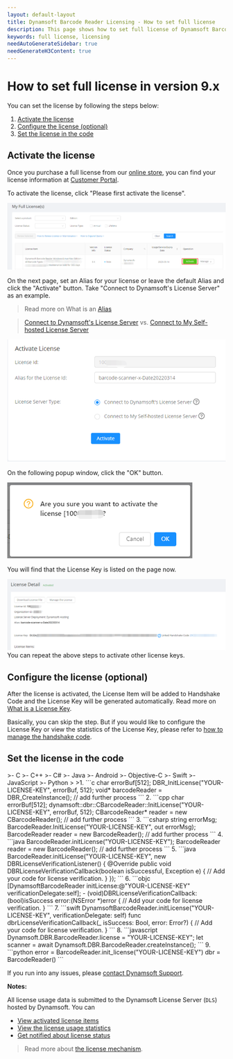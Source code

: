```yaml
---
layout: default-layout
title: Dynamsoft Barcode Reader Licensing - How to set full license
description: This page shows how to set full license of Dynamsoft Barcode Reader.
keywords: full license, licensing
needAutoGenerateSidebar: true
needGenerateH3Content: true
---
```


# How to set full license in version 9.x

You can set the license by following the steps below:

1. [Activate the license](#activate-the-license)
2. [Configure the license (optional)](#configure-the-license-optional) 
3. [Set the license in the code](#set-the-license-in-the-code)

## Activate the license

 Once you purchase a full license from our <a href ="https://www.dynamsoft.com/store/dynamsoft-barcode-reader/" target="_blank">online store</a>, you can find your license information at <a href ="https://www.dynamsoft.com/customer/license/fullLicense" target="_blank">Customer Portal</a>. 

 To activate the license, click "Please first activate the license".

 ![Activate][1]

 On the next page, set an Alias for your license or leave the default Alias and click the "Activate" button. Take "Connect to Dynamsoft's License Server" as an example.

 > Read more on What is an <a href ="https://www.dynamsoft.com/license-tracking/docs/about/terms.html#alias" target="_blank">Alias</a>
 
 > <a href ="https://www.dynamsoft.com/license-server/docs/dshosting/index.html?ver=latest" target="_blank">Connect to Dynamsoft's License Server</a> vs. <a href ="https://www.dynamsoft.com/license-server/docs/selfhosting/index.html?ver=latest" target="_blank">Connect to My Self-hosted License Server</a>
 
 ![Activate2][2]
 
 On the following popup window, click the "OK" button.
 
 ![Activate3][3]
 
You will find that the License Key is listed on the page now.
 
![Activate5][5]
 You can repeat the above steps to activate other license keys.

## Configure the license (optional)

 After the license is activated, the License Item will be added to Handshake Code and the License Key will be generated automatically. Read more on <a href ="https://www.dynamsoft.com/license-tracking/docs/about/terms.html#license-key" target="_blank">What is a License Key</a>.
 
 Basically, you can skip the step. But if you would like to configure the License Key or view the statistics of the License Key, please refer to <a href ="https://www.dynamsoft.com/license-tracking/docs/common/handshakeCodes.html" target="_blank">how to manage the handshake code</a>.

## Set the license in the code

<div class="sample-code-prefix"></div>
>- C
>- C++
>- C#
>- Java
>- Android
>- Objective-C
>- Swift
>- JavaScript
>- Python
>
>1. 
```c
  char errorBuf[512];
  DBR_InitLicense("YOUR-LICENSE-KEY", errorBuf, 512);
  void* barcodeReader = DBR_CreateInstance();
  // add further process
```
2. 
```cpp
  char errorBuf[512];
  dynamsoft::dbr::CBarcodeReader::InitLicense("YOUR-LICENSE-KEY", errorBuf, 512);
  CBarcodeReader* reader = new CBarcodeReader();
  // add further process
```
3. 
```csharp
  string errorMsg;
  BarcodeReader.InitLicense("YOUR-LICENSE-KEY", out errorMsg);
  BarcodeReader reader = new BarcodeReader();
  // add further process
```
4. 
```java
  BarcodeReader.initLicense("YOUR-LICENSE-KEY");
  BarcodeReader reader = new BarcodeReader();
  // add further process
```
5. 
```java
BarcodeReader.initLicense("YOUR-LICENSE-KEY", new DBRLicenseVerificationListener() {
  @Override
  public void DBRLicenseVerificationCallback(boolean isSuccessful, Exception e) {
    // Add your code for license verification.
  }
});
```
6. 
```objc
[DynamsoftBarcodeReader initLicense:@"YOUR-LICENSE-KEY" verificationDelegate:self];
- (void)DBRLicenseVerificationCallback:(bool)isSuccess error:(NSError *)error
{
  // Add your code for license verification.
}
```
7. 
```swift
DynamsoftBarcodeReader.initLicense("YOUR-LICENSE-KEY", verificationDelegate: self)
func dbrLicenseVerificationCallback(_ isSuccess: Bool, error: Error?)
{
  // Add your code for license verification.
}
```
8. 
```javascript
Dynamsoft.DBR.BarcodeReader.license = "YOUR-LICENSE-KEY";
let scanner = await Dynamsoft.DBR.BarcodeReader.createInstance();
```
9. 
```python
error = BarcodeReader.init_license("YOUR-LICENSE-KEY")
dbr = BarcodeReader()
```

 If you run into any issues, please [contact Dynamsoft Support](https://www.dynamsoft.com/Company/Contact.aspx).

**Notes:**

All license usage data is submitted to the Dynamsoft License Server (`DLS`) hosted by Dynamsoft. You can

* <a href="https://www.dynamsoft.com/license-tracking/docs/common/licenseitems.html" target="_blank">View activated license items</a>
* <a href="https://www.dynamsoft.com/license-tracking/docs/common/statistics.html" target="_blank">View the license usage statistics</a>
* <a href="https://www.dynamsoft.com/license-tracking/docs/common/usagealerts.html" target="_blank">Get notified about license status</a> 

> Read more about <a href="https://www.dynamsoft.com/license-tracking/docs/common/mechanism.html" target="_blank">the license mechanism</a>.
> 
[1]:assets\set-full-license-3\Activate.png
[2]:assets\set-full-license-3\Activate2.png
[3]:assets\set-full-license-3\Activate3.png
[4]:assets\set-full-license-3\Activate4.png
[5]:assets\set-full-license-3\Activate5.png


